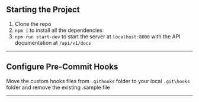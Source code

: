 ## Starting the Project

1. Clone the repo
2. `npm i` to install all the dependencies
3. `npm run start-dev` to start the server at `localhost:8000` with the API documentation at `/api/v1/docs`

---

## Configure Pre-Commit Hooks

Move the custom hooks files from `.githooks` folder to your local `.git\hooks` folder and remove the existing .sample file

---
